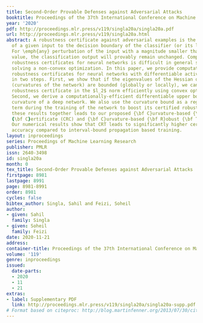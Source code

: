 ```yaml
---
title: Second-Order Provable Defenses against Adversarial Attacks
booktitle: Proceedings of the 37th International Conference on Machine Learning
year: '2020'
pdf: http://proceedings.mlr.press/v119/singla20a/singla20a.pdf
url: http://proceedings.mlr.press/v119/singla20a.html
abstract: A robustness certificate against adversarial examples is the minimum distance
  of a given input to the decision boundary of the classifier (or its lower bound).
  For \emph{any} perturbation of the input with a magnitude smaller than the certificate
  value, the classification output will provably remain unchanged. Computing exact
  robustness certificates for neural networks is difficult in general since it requires
  solving a non-convex optimization. In this paper, we provide computationally-efficient
  robustness certificates for neural networks with differentiable activation functions
  in two steps. First, we show that if the eigenvalues of the Hessian of the network
  (curvatures of the network) are bounded (globally or locally), we can compute a
  robustness certificate in the $l_2$ norm efficiently using convex optimization.
  Second, we derive a computationally-efficient differentiable upper bound on the
  curvature of a deep network. We also use the curvature bound as a regularization
  term during the training of the network to boost its certified robustness. Putting
  these results together leads to our proposed {\bf C}urvature-based {\bf R}obustness
  {\bf C}ertificate (CRC) and {\bf C}urvature-based {\bf R}obust {\bf T}raining (CRT).
  Our numerical results show that CRT leads to significantly higher certified robust
  accuracy compared to interval-bound propagation based training.
layout: inproceedings
series: Proceedings of Machine Learning Research
publisher: PMLR
issn: 2640-3498
id: singla20a
month: 0
tex_title: Second-Order Provable Defenses against Adversarial Attacks
firstpage: 8981
lastpage: 8991
page: 8981-8991
order: 8981
cycles: false
bibtex_author: Singla, Sahil and Feizi, Soheil
author:
- given: Sahil
  family: Singla
- given: Soheil
  family: Feizi
date: 2020-11-21
address: 
container-title: Proceedings of the 37th International Conference on Machine Learning
volume: '119'
genre: inproceedings
issued:
  date-parts:
  - 2020
  - 11
  - 21
extras:
- label: Supplementary PDF
  link: http://proceedings.mlr.press/v119/singla20a/singla20a-supp.pdf
# Format based on citeproc: http://blog.martinfenner.org/2013/07/30/citeproc-yaml-for-bibliographies/
---
```

